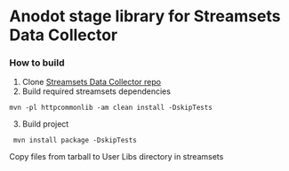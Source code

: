 # Anodot stage library for Streamsets Data Collector

### How to build
1. Clone [Streamsets Data Collector repo](https://github.com/streamsets/datacollector)
2. Build required streamsets dependencies
```
mvn -pl httpcommonlib -am clean install -DskipTests
```
3. Build project
```
 mvn install package -DskipTests
```

Copy files from tarball to User Libs directory in streamsets
